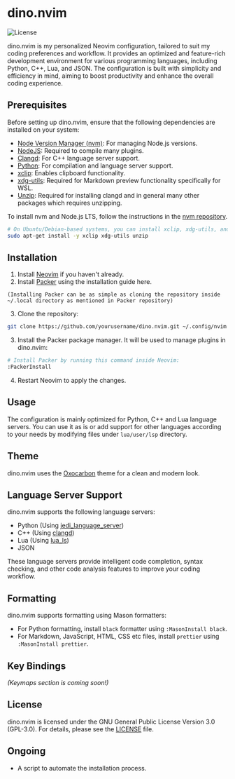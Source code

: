 # dino.nvim

![License](https://img.shields.io/badge/License-GPL%203.0-blue.svg)

dino.nvim is my personalized Neovim configuration, tailored to suit my coding preferences and workflow. It provides an optimized and feature-rich development environment for various programming languages, including Python, C++, Lua, and JSON. The configuration is built with simplicity and efficiency in mind, aiming to boost productivity and enhance the overall coding experience.

## Prerequisites

Before setting up dino.nvim, ensure that the following dependencies are installed on your system:

- [Node Version Manager (nvm)](https://github.com/nvm-sh/nvm): For managing Node.js versions.
- [NodeJS](https://nodejs.org/en): Required to compile many plugins.
- [Clangd](https://clang.llvm.org/): For C++ language server support.
- [Python](https://www.python.org/): For compilation and language server support.
- [xclip](https://github.com/astrand/xclip): Enables clipboard functionality.
- [xdg-utils](https://www.freedesktop.org/wiki/Software/xdg-utils/): Required for Markdown preview functionality specifically for WSL.
- [Unzip](https://linux.die.net/man/1/unzip): Required for installing clangd and in general many other packages which requires unzipping.

To install nvm and Node.js LTS, follow the instructions in the [nvm repository](https://github.com/nvm-sh/nvm).

```bash
# On Ubuntu/Debian-based systems, you can install xclip, xdg-utils, and unzip using:
sudo apt-get install -y xclip xdg-utils unzip
```

## Installation

1. Install [Neovim](https://neovim.io/) if you haven't already.
2. Install [Packer](https://github.com/wbthomason/packer.nvim) using the installation guide here.

`(Installing Packer can be as simple as cloning the repository inside ~/.local directory as mentioned in Packer repository)`

3. Clone the repository:

```bash
git clone https://github.com/yourusername/dino.nvim.git ~/.config/nvim
```

3. Install the Packer package manager. It will be used to manage plugins in dino.nvim:

```bash
# Install Packer by running this command inside Neovim:
:PackerInstall
```

4. Restart Neovim to apply the changes.

## Usage

The configuration is mainly optimized for Python, C++ and Lua language servers. You can use it as is or add support for other languages according to your needs by modifying files under `lua/user/lsp` directory.

## Theme

dino.nvim uses the [Oxocarbon](https://github.com/nyoom-engineering/oxocarbon.nvim) theme for a clean and modern look.

## Language Server Support

dino.nvim supports the following language servers:

- Python (Using [jedi_language_server](https://github.com/pappasam/jedi-language-server))
- C++ (Using [clangd](https://clang.llvm.org/))
- Lua (Using [lua_ls](https://github.com/LuaLS/lua-language-server))
- JSON

These language servers provide intelligent code completion, syntax checking, and other code analysis features to improve your coding workflow.

## Formatting

dino.nvim supports formatting using Mason formatters:

- For Python formatting, install `black` formatter using `:MasonInstall black`.
- For Markdown, JavaScript, HTML, CSS etc files, install `prettier` using `:MasonInstall prettier`.

## Key Bindings

_(Keymaps section is coming soon!)_

## License

dino.nvim is licensed under the GNU General Public License Version 3.0 (GPL-3.0). For details, please see the [LICENSE](./LICENSE) file.

## Ongoing

- A script to automate the installation process.
